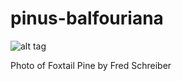 # pinus-balfouriana

![alt tag](http://outdoorsocal.com/wp-content/uploads/2015/03/sequoiakingstree.jpg)

Photo of Foxtail Pine by Fred Schreiber
